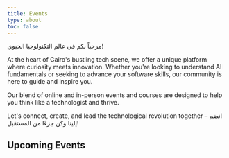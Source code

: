 ```yaml
---
title: Events
type: about
toc: false
---
```


مرحباً بكم في عالم التكنولوجيا الحيوي!

At the heart of Cairo's bustling tech scene, we offer a unique platform where curiosity meets innovation. Whether you're looking to understand AI fundamentals or seeking to advance your software skills, our community is here to guide and inspire you.

Our blend of online and in-person events and courses are designed to help you think like a technologist and thrive.

Let's connect, create, and lead the technological revolution together – انضم إلينا وكن جزءًا من المستقبل!

## Upcoming Events

